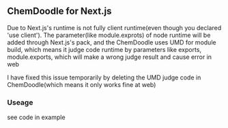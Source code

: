 ## ChemDoodle for Next.js

Due to Next.js's runtime is not fully client runtime(even though you declared 'use client'). The parameter(like module.exprots) of node runtime will be added through Next.js's pack, and the ChemDoodle uses UMD for module build, which means it judge code runtime by parameters like exports, module.exports, which will make a wrong judge result and cause error in web

I have fixed this issue temporarily by deleting the UMD judge code in ChemDoodle(which means it only works fine at web)

### Useage

see code in example